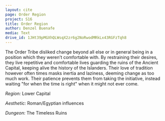 ```yaml
---
layout: cite
page: Order Region
project: S16
title: Order Region
author: Denzel Buenafe
media: Text
drive_id: 1JHt39pMGXhQLWsqX2zr6g2NoRwodMRkLx43RGFzTqh8
---
```

The Order Tribe disliked change beyond all else or in general being in a position which they weren’t comfortable with. By restraining their desires, they live repetitive and comfortable lives guarding the ruins of the Ancient Capital, keeping alive the history of the Islanders. Their love of tradition however often times masks inertia and laziness, deeming change as too much work. Their patience prevents them from taking the initiative, instead waiting "for when the time is right" when it might not ever come.

*Region:* Lower Capital

*Aesthetic:* Roman/Egyptian influences

*Dungeon:* The Timeless Ruins
